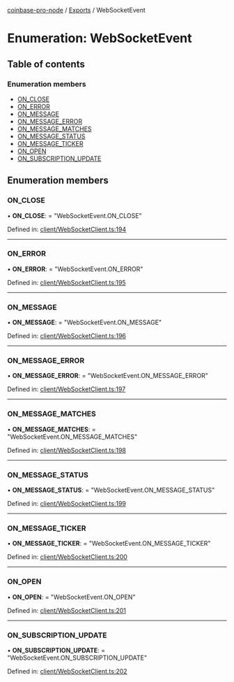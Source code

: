 [coinbase-pro-node](../README.md) / [Exports](../modules.md) / WebSocketEvent

# Enumeration: WebSocketEvent

## Table of contents

### Enumeration members

- [ON\_CLOSE](websocketevent.md#on_close)
- [ON\_ERROR](websocketevent.md#on_error)
- [ON\_MESSAGE](websocketevent.md#on_message)
- [ON\_MESSAGE\_ERROR](websocketevent.md#on_message_error)
- [ON\_MESSAGE\_MATCHES](websocketevent.md#on_message_matches)
- [ON\_MESSAGE\_STATUS](websocketevent.md#on_message_status)
- [ON\_MESSAGE\_TICKER](websocketevent.md#on_message_ticker)
- [ON\_OPEN](websocketevent.md#on_open)
- [ON\_SUBSCRIPTION\_UPDATE](websocketevent.md#on_subscription_update)

## Enumeration members

### ON\_CLOSE

• **ON\_CLOSE**: = "WebSocketEvent.ON\_CLOSE"

Defined in: [client/WebSocketClient.ts:194](https://github.com/bennycode/coinbase-pro-node/blob/a54e177/src/client/WebSocketClient.ts#L194)

___

### ON\_ERROR

• **ON\_ERROR**: = "WebSocketEvent.ON\_ERROR"

Defined in: [client/WebSocketClient.ts:195](https://github.com/bennycode/coinbase-pro-node/blob/a54e177/src/client/WebSocketClient.ts#L195)

___

### ON\_MESSAGE

• **ON\_MESSAGE**: = "WebSocketEvent.ON\_MESSAGE"

Defined in: [client/WebSocketClient.ts:196](https://github.com/bennycode/coinbase-pro-node/blob/a54e177/src/client/WebSocketClient.ts#L196)

___

### ON\_MESSAGE\_ERROR

• **ON\_MESSAGE\_ERROR**: = "WebSocketEvent.ON\_MESSAGE\_ERROR"

Defined in: [client/WebSocketClient.ts:197](https://github.com/bennycode/coinbase-pro-node/blob/a54e177/src/client/WebSocketClient.ts#L197)

___

### ON\_MESSAGE\_MATCHES

• **ON\_MESSAGE\_MATCHES**: = "WebSocketEvent.ON\_MESSAGE\_MATCHES"

Defined in: [client/WebSocketClient.ts:198](https://github.com/bennycode/coinbase-pro-node/blob/a54e177/src/client/WebSocketClient.ts#L198)

___

### ON\_MESSAGE\_STATUS

• **ON\_MESSAGE\_STATUS**: = "WebSocketEvent.ON\_MESSAGE\_STATUS"

Defined in: [client/WebSocketClient.ts:199](https://github.com/bennycode/coinbase-pro-node/blob/a54e177/src/client/WebSocketClient.ts#L199)

___

### ON\_MESSAGE\_TICKER

• **ON\_MESSAGE\_TICKER**: = "WebSocketEvent.ON\_MESSAGE\_TICKER"

Defined in: [client/WebSocketClient.ts:200](https://github.com/bennycode/coinbase-pro-node/blob/a54e177/src/client/WebSocketClient.ts#L200)

___

### ON\_OPEN

• **ON\_OPEN**: = "WebSocketEvent.ON\_OPEN"

Defined in: [client/WebSocketClient.ts:201](https://github.com/bennycode/coinbase-pro-node/blob/a54e177/src/client/WebSocketClient.ts#L201)

___

### ON\_SUBSCRIPTION\_UPDATE

• **ON\_SUBSCRIPTION\_UPDATE**: = "WebSocketEvent.ON\_SUBSCRIPTION\_UPDATE"

Defined in: [client/WebSocketClient.ts:202](https://github.com/bennycode/coinbase-pro-node/blob/a54e177/src/client/WebSocketClient.ts#L202)
